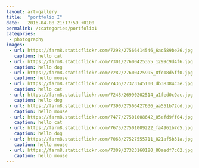 ```yaml
---
layout: art-gallery
title:  "portfolio I"
date:   2016-04-08 21:17:59 +0100
permalink: /:categories/portfolio1
categories:
 - photography
images:
 - url: https://farm8.staticflickr.com/7298/27566414546_6ac589be26.jpg
   caption: hello cat
 - url: https://farm8.staticflickr.com/7301/27600425355_1299c9d4f6.jpg
   caption: hello dog
 - url: https://farm8.staticflickr.com/7282/27600425995_8fc18d5ff0.jpg
   caption: hello mouse
 - url: https://farm8.staticflickr.com/7436/27323145100_db38384c3e.jpg
   caption: hello cat
 - url: https://farm8.staticflickr.com/7248/26990202514_a1fed0c9ac.jpg
   caption: hello dog
 - url: https://farm8.staticflickr.com/7390/27566427636_aa551b72cd.jpg
   caption: hello mouse
 - url: https://farm8.staticflickr.com/7477/27501008642_05efd9ff04.jpg
   caption: hello cat
 - url: https://farm8.staticflickr.com/7675/27501009222_fa4961b7d5.jpg
   caption: hello dog
 - url: https://farm8.staticflickr.com/7068/27527555711_021af5b31a.jpg
   caption: hello mouse
 - url: https://farm8.staticflickr.com/7309/27323160180_80aedf7c62.jpg
   caption: hello mouse
---
```

